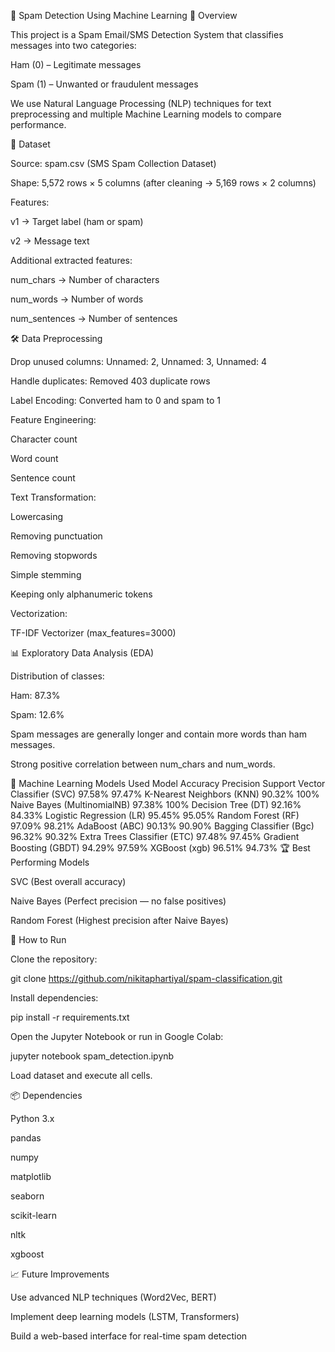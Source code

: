 📧 Spam Detection Using Machine Learning
📌 Overview

This project is a Spam Email/SMS Detection System that classifies messages into two categories:

Ham (0) – Legitimate messages

Spam (1) – Unwanted or fraudulent messages

We use Natural Language Processing (NLP) techniques for text preprocessing and multiple Machine Learning models to compare performance.

📂 Dataset

Source: spam.csv (SMS Spam Collection Dataset)

Shape: 5,572 rows × 5 columns (after cleaning → 5,169 rows × 2 columns)

Features:

v1 → Target label (ham or spam)

v2 → Message text

Additional extracted features:

num_chars → Number of characters

num_words → Number of words

num_sentences → Number of sentences

🛠️ Data Preprocessing

Drop unused columns: Unnamed: 2, Unnamed: 3, Unnamed: 4

Handle duplicates: Removed 403 duplicate rows

Label Encoding: Converted ham to 0 and spam to 1

Feature Engineering:

Character count

Word count

Sentence count

Text Transformation:

Lowercasing

Removing punctuation

Removing stopwords

Simple stemming

Keeping only alphanumeric tokens

Vectorization:

TF-IDF Vectorizer (max_features=3000)

📊 Exploratory Data Analysis (EDA)

Distribution of classes:

Ham: 87.3%

Spam: 12.6%

Spam messages are generally longer and contain more words than ham messages.

Strong positive correlation between num_chars and num_words.

🤖 Machine Learning Models Used
Model	Accuracy	Precision
Support Vector Classifier (SVC)	97.58%	97.47%
K-Nearest Neighbors (KNN)	90.32%	100%
Naive Bayes (MultinomialNB)	97.38%	100%
Decision Tree (DT)	92.16%	84.33%
Logistic Regression (LR)	95.45%	95.05%
Random Forest (RF)	97.09%	98.21%
AdaBoost (ABC)	90.13%	90.90%
Bagging Classifier (Bgc)	96.32%	90.32%
Extra Trees Classifier (ETC)	97.48%	97.45%
Gradient Boosting (GBDT)	94.29%	97.59%
XGBoost (xgb)	96.51%	94.73%
🏆 Best Performing Models

SVC (Best overall accuracy)

Naive Bayes (Perfect precision — no false positives)

Random Forest (Highest precision after Naive Bayes)

📌 How to Run

Clone the repository:

git clone https://github.com/nikitaphartiyal/spam-classification.git


Install dependencies:

pip install -r requirements.txt


Open the Jupyter Notebook or run in Google Colab:

jupyter notebook spam_detection.ipynb


Load dataset and execute all cells.

📦 Dependencies

Python 3.x

pandas

numpy

matplotlib

seaborn

scikit-learn

nltk

xgboost

📈 Future Improvements

Use advanced NLP techniques (Word2Vec, BERT)

Implement deep learning models (LSTM, Transformers)

Build a web-based interface for real-time spam detection
